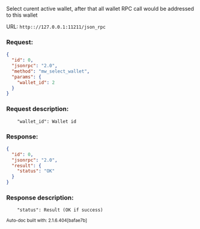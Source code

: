Select curent active wallet, after that all wallet RPC call would be addressed to this wallet

URL: ```http:://127.0.0.1:11211/json_rpc```
### Request: 
```json
{
  "id": 0,
  "jsonrpc": "2.0",
  "method": "mw_select_wallet",
  "params": {
    "wallet_id": 2
  }
}
```
### Request description: 
```
    "wallet_id": Wallet id

```
### Response: 
```json
{
  "id": 0,
  "jsonrpc": "2.0",
  "result": {
    "status": "OK"
  }
}
```
### Response description: 
```
    "status": Result (OK if success)

```
<sub>Auto-doc built with: 2.1.6.404[bafae7b]</sub>